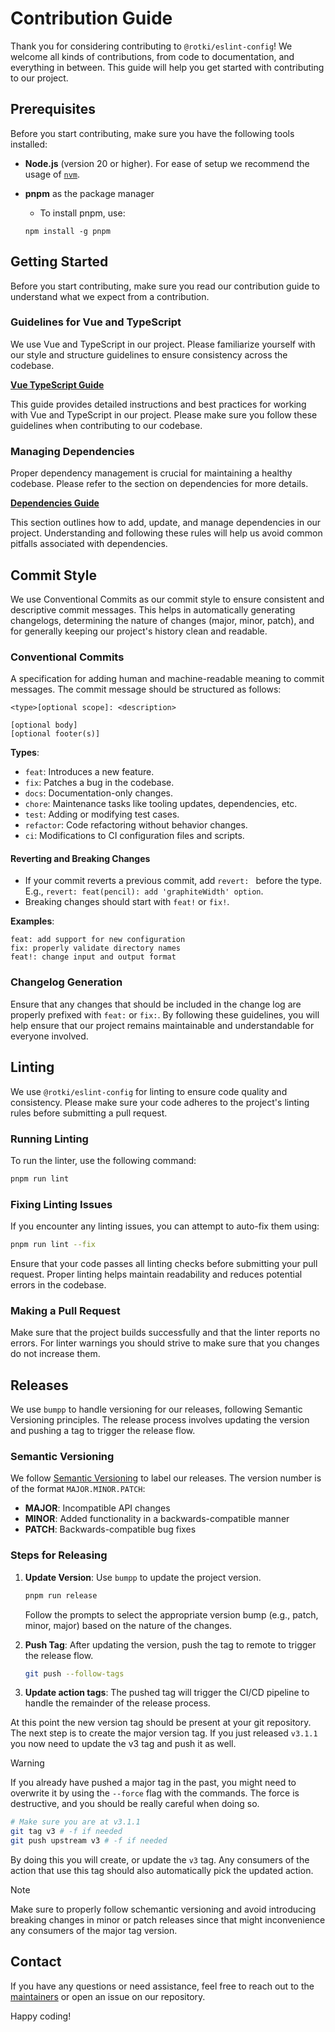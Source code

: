 # Contribution Guide

Thank you for considering contributing to `@rotki/eslint-config`! We welcome all kinds of contributions, from code to documentation, and everything in between. This guide will help you get started with contributing to our project.

## Prerequisites

Before you start contributing, make sure you have the following tools installed:

- **Node.js** (version 20 or higher). For ease of setup we recommend the usage of [`nvm`](https://github.com/nvm-sh/nvm).
- **pnpm** as the package manager
  - To install pnpm, use:

  `npm install -g pnpm`

## Getting Started

Before you start contributing, make sure you read our contribution guide to understand what we expect from a contribution.

### Guidelines for Vue and TypeScript

We use Vue and TypeScript in our project. Please familiarize yourself with our style and structure guidelines to ensure consistency across the codebase.

**[Vue TypeScript Guide](https://docs.rotki.com/contribution-guides/vue-typescript.html#vue)**

This guide provides detailed instructions and best practices for working with Vue and TypeScript in our project. Please make sure you follow these guidelines when contributing to our codebase.

### Managing Dependencies

Proper dependency management is crucial for maintaining a healthy codebase. Please refer to the section on dependencies for more details.

**[Dependencies Guide](https://docs.rotki.com/contribution-guides/vue-typescript.html#dependencies)**

This section outlines how to add, update, and manage dependencies in our project. Understanding and following these rules will help us avoid common pitfalls associated with dependencies.

## Commit Style

We use Conventional Commits as our commit style to ensure consistent and descriptive commit messages. This helps in automatically generating changelogs, determining the nature of changes (major, minor, patch), and for generally keeping our project's history clean and readable.

### Conventional Commits

A specification for adding human and machine-readable meaning to commit messages. The commit message should be structured as follows:

```text
<type>[optional scope]: <description>

[optional body]
[optional footer(s)]
```

**Types**:

- `feat`: Introduces a new feature.
- `fix`: Patches a bug in the codebase.
- `docs`: Documentation-only changes.
- `chore`: Maintenance tasks like tooling updates, dependencies, etc.
- `test`: Adding or modifying test cases.
- `refactor`: Code refactoring without behavior changes.
- `ci`: Modifications to CI configuration files and scripts.

#### Reverting and Breaking Changes

- If your commit reverts a previous commit, add `revert: ` before the type. E.g., `revert: feat(pencil): add 'graphiteWidth' option`.
- Breaking changes should start with `feat!` or `fix!`.

**Examples**:

```text
feat: add support for new configuration
fix: properly validate directory names
feat!: change input and output format
```

### Changelog Generation

Ensure that any changes that should be included in the change log are properly prefixed with `feat:` or `fix:`.
By following these guidelines, you will help ensure that our project remains maintainable and understandable for everyone involved.

## Linting

We use `@rotki/eslint-config` for linting to ensure code quality and consistency. Please make sure your code adheres to the project's linting rules before submitting a pull request.

### Running Linting

To run the linter, use the following command:

```sh
pnpm run lint
```

### Fixing Linting Issues

If you encounter any linting issues, you can attempt to auto-fix them using:

```sh
pnpm run lint --fix
```

Ensure that your code passes all linting checks before submitting your pull request. Proper linting helps maintain readability and reduces potential errors in the codebase.

### Making a Pull Request

Make sure that the project builds successfully and that the linter reports no errors.
For linter warnings you should strive to make sure that you changes do not increase them.

## Releases

We use `bumpp` to handle versioning for our releases, following Semantic Versioning principles. The release process involves updating the version and pushing a tag to trigger the release flow.

### Semantic Versioning

We follow [Semantic Versioning](https://semver.org/) to label our releases. The version number is of the format `MAJOR.MINOR.PATCH`:

- **MAJOR**: Incompatible API changes
- **MINOR**: Added functionality in a backwards-compatible manner
- **PATCH**: Backwards-compatible bug fixes

### Steps for Releasing

1. **Update Version**: Use `bumpp` to update the project version.

   ```sh
   pnpm run release
   ```

   Follow the prompts to select the appropriate version bump (e.g., patch, minor, major) based on the nature of the changes.

2. **Push Tag**: After updating the version, push the tag to remote to trigger the release flow.

   ```sh
   git push --follow-tags
   ```

3. **Update action tags**: The pushed tag will trigger the CI/CD pipeline to handle the remainder of the release process.

At this point the new version tag should be present at your git repository.
The next step is to create the major version tag. If you just released `v3.1.1` you now need to update
the v3 tag and push it as well.

> [!WARNING]
>
> If you already have pushed a major tag in the past, you might need to overwrite it by using the
> `--force` flag with the commands. The force is destructive, and you should be really careful when doing so.

```bash
# Make sure you are at v3.1.1
git tag v3 # -f if needed
git push upstream v3 # -f if needed
```

By doing this you will create, or update the `v3` tag. Any consumers of the action that use this tag
should also automatically pick the updated action.

> [!NOTE]
>
> Make sure to properly follow schemantic versioning and avoid introducing breaking changes in minor
> or patch releases since that might inconvenience any consumers of the major tag version.

## Contact

If you have any questions or need assistance, feel free to reach out to the [maintainers](https://discord.rotki.com) or open an issue on our repository.

Happy coding!
